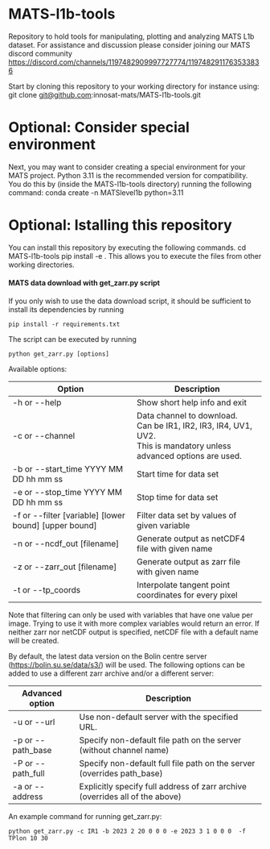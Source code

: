 # MATS-l1b-tools
Repository to hold tools for manipulating, plotting and analyzing MATS L1b dataset. 
For assistance and discussion please consider joining our MATS discord community
https://discord.com/channels/1197482909997727774/1197482911763533836

Start by cloning this repository to your working directory for instance using:
git clone git@github.com:innosat-mats/MATS-l1b-tools.git


# Optional: Consider special environment 
Next, you may want to consider creating a special environment for your MATS project. Python 3.11 is the recommended version for compatibility. You do this by (inside the MATS-l1b-tools directory) running the following command:
conda create -n MATSlevel1b python=3.11 

# Optional: Istalling this repository 
You can install this repository by executing the following commands. 
cd MATS-l1b-tools
pip install -e .
This allows you to execute the files from other working directories.

#### MATS data download with get_zarr.py script
If you only wish to use the data download script, it should be sufficient to install its dependencies by running

    pip install -r requirements.txt

The script can be executed by running 

    python get_zarr.py [options]

 Available options:

| Option    | Description |
| --------- | ----------- |                       
|-h or --help                           | Show short help info and exit |
|-c or --channel                        | Data channel to download.<br>Can be IR1, IR2, IR3, IR4, UV1, UV2.<br>This is mandatory unless advanced options are used. |
|-b or --start_time YYYY MM DD hh mm ss | Start time for data set |
|-e or --stop_time YYYY MM DD hh mm ss  | Stop time for data set |
|-f or --filter [variable] [lower bound] [upper bound] | Filter data set by values of given variable |
|-n or --ncdf_out [filename]            | Generate output as netCDF4 file with given name |
|-z or --zarr_out [filename]            | Generate output as zarr file with given name |
|-t or --tp_coords                      | Interpolate tangent point coordinates for every pixel |

Note that filtering can only be used with variables that have one value per image. Trying to use it with more complex variables would return an error. 
If neither zarr nor netCDF output is specified, netCDF file with a default name will be created.

By default, the latest data version on the Bolin centre server (https://bolin.su.se/data/s3/) will be used. The following options can be added to use a different zarr archive and/or a different server:

| Advanced option   | Description |
| ---------         | ----------- |  
|-u or --url        | Use non-default server with the specified URL. |
|-p or --path_base  | Specify non-default file path on the server (without channel name) |
|-P or --path_full  | Specify non-default full file path on the server (overrides path_base) |
|-a or --address    | Explicitly specify full address of zarr archive (overrides all of the above) |

An example command for running get_zarr.py:

    python get_zarr.py -c IR1 -b 2023 2 20 0 0 0 -e 2023 3 1 0 0 0  -f TPlon 10 30
